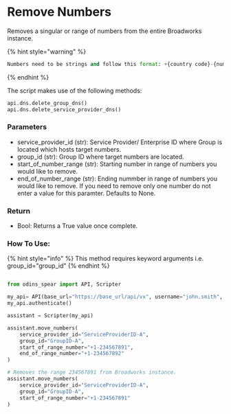 # Remove Numbers

Removes a singular or range of numbers from the entire Broadworks instance.

{% hint style="warning" %}
```python
Numbers need to be strings and follow this format: +{country code}-{number}.
```
{% endhint %}

The script makes use of the following methods:

```python
api.dns.delete_group_dns()
api.dns.delete_service_provider_dns()
```

### Parameters&#x20;

* service\_provider\_id (str): Service Provider/ Enterprise ID where Group is located which hosts target numbers.&#x20;
* group\_id (str): Group ID where target numbers are located.&#x20;
* start\_of\_number\_range (str): Starting number in range of numbers you would like to remove.&#x20;
* end\_of\_number\_range (str): Ending nummber in range of numbers you would like to remove. If you need to remove only one number do not enter a value for this paramter. Defaults to None.

### Return

* Bool: Returns a True value once complete.&#x20;

### How To Use:

{% hint style="info" %}
This method requires keyword arguments i.e. group_id="group_id"
{% endhint %}

```python

from odins_spear import API, Scripter

my_api= API(base_url="https://base_url/api/vx", username="john.smith", password="ODIN_INSTANCE_1")
my_api.authenticate()

assistant = Scripter(my_api)

assistant.move_numbers(
    service_provider_id="ServiceProviderID-A",
    group_id="GroupID-A",
    start_of_range_number="+1-234567891",
    end_of_range_number="+1-234567892"
)

# Removes the range 234567891 from Broadworks instance.
assistant.move_numbers(
    service_provider_id="ServiceProviderID-A",
    group_id="GroupID-A",
    start_of_range_number="+1-234567891"
)
```
